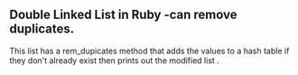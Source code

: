 ## Double Linked List in Ruby -can remove duplicates.

This list has a rem_dupicates method that adds the values to a hash table if
they don't already exist then prints out the modified list .
